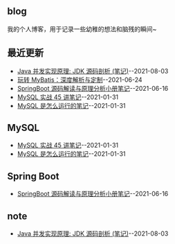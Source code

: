 ## blog
我的个人博客，用于记录一些幼稚的想法和脑残的瞬间~
## 最近更新
- [Java 并发实现原理: JDK 源码剖析 (笔记)](https://github.com/EruDev/blog/issues/5)--2021-08-03
- [玩转 MyBatis：深度解析与定制](https://github.com/EruDev/blog/issues/4)--2021-06-24
- [SpringBoot 源码解读与原理分析小册笔记](https://github.com/EruDev/blog/issues/3)--2021-06-16
- [MySQL 实战 45 讲笔记](https://github.com/EruDev/blog/issues/2)--2021-01-31
- [MySQL 是怎么运行的笔记](https://github.com/EruDev/blog/issues/1)--2021-01-31
## MySQL
- [MySQL 实战 45 讲笔记](https://github.com/EruDev/blog/issues/2)--2021-01-31
- [MySQL 是怎么运行的笔记](https://github.com/EruDev/blog/issues/1)--2021-01-31
## Spring Boot
- [SpringBoot 源码解读与原理分析小册笔记](https://github.com/EruDev/blog/issues/3)--2021-06-16
## note
- [Java 并发实现原理: JDK 源码剖析 (笔记)](https://github.com/EruDev/blog/issues/5)--2021-08-03
